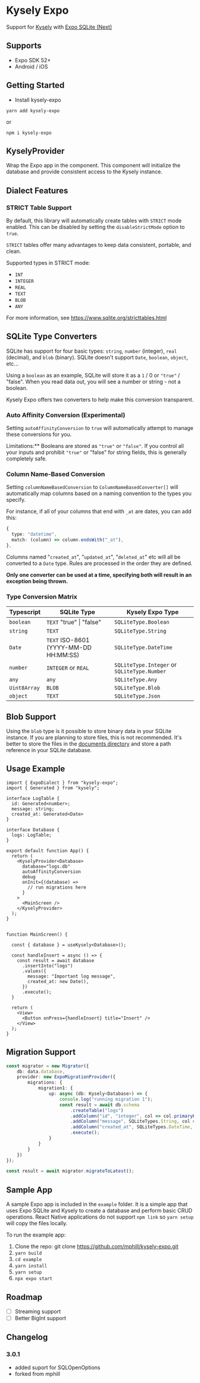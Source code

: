 # Kysely Expo

Support for [Kysely](https://github.com/kysely-org/kysely) with
[Expo SQLite (Next)](https://docs.expo.dev/versions/v52.0.0/sdk/sqlite/)

## Supports

- Expo SDK 52+
- Android / iOS

## Getting Started

- Install kysely-expo

`yarn add kysely-expo`

or

`npm i kysely-expo`

## KyselyProvider

Wrap the Expo app in the <KyselyProvider> component. This component will initialize the database and
provide consistent access to the Kysely instance.

## Dialect Features

### STRICT Table Support

By default, this library will automatically create tables with `STRICT` mode enabled. This can be
disabled by setting the `disableStrictMode` option to `true`.

`STRICT` tables offer many advantages to keep data consistent, portable, and clean.

Supported types in STRICT mode:

- `INT`
- `INTEGER`
- `REAL`
- `TEXT`
- `BLOB`
- `ANY`

For more information, see https://www.sqlite.org/stricttables.html

## SQLite Type Converters

SQLite has support for four basic types: `string`, `number` (integer), `real` (decimal), and `blob`
(binary). SQLite doesn't support `Date`, `boolean`, `object`, etc...

Using a `boolean` as an example, SQLite will store it as a `1` / 0 or `"true"` / "false". When you
read data out, you will see a number or string - not a boolean.

Kysely Expo offers two converters to help make this conversion transparent.

### Auto Affinity Conversion (Experimental)

Setting `autoAffinityConversion` to `true` will automatically attempt to manage these conversions
for you.

Limitations:\*\* Booleans are stored as `"true"` or `"false"`. If you control all your inputs and
prohibit `"true"` or "false" for string fields, this is generally completely safe.

### Column Name-Based Conversion

Setting `columnNameBasedConversion` to `ColumnNameBasedConverter[]` will automatically map columns
based on a naming convention to the types you specify.

For instance, if all of your columns that end with `_at` are dates, you can add this:

```ts
{
  type: "datetime",
  match: (column) => column.endsWith("_at"),
},
```

Columns named "`created_at`", "`updated_at`", "`deleted_at`" etc will all be converted to a `Date`
type. Rules are processed in the order they are defined.

**Only one converter can be used at a time, specifying both will result in an exception being
thrown.**

### Type Conversion Matrix

| Typescript   | SQLite Type                           | Kysely Expo Type                            |
| ------------ | ------------------------------------- | ------------------------------------------- |
| `boolean`    | `TEXT` "true" \| "false"              | `SQLiteType.Boolean`                        |
| `string`     | `TEXT`                                | `SQLiteType.String`                         |
| `Date`       | `TEXT` ISO-8601 (YYYY-MM-DD HH:MM:SS) | `SQLiteType.DateTime`                       |
| `number`     | `INTEGER` or `REAL`                   | `SQLiteType.Integer` or `SQLiteType.Number` |
| `any`        | `any`                                 | `SQLiteType.Any`                            |
| `Uint8Array` | `BLOB`                                | `SQLiteType.Blob`                           |
| `object`     | `TEXT`                                | `SQLiteType.Json`                           |

## Blob Support

Using the `blob` type is it possible to store binary data in your SQLite instance. If you are
planning to store files, this is not recommended. It's better to store the files in the
[documents directory](https://docs.expo.dev/versions/latest/sdk/filesystem/) and store a path
reference in your SQLite database.

## Usage Example

```tsx
import { ExpoDialect } from "kysely-expo";
import { Generated } from "kysely";

interface LogTable {
  id: Generated<number>;
  message: string;
  created_at: Generated<Date>
}

interface Database {
  logs: LogTable;
}

export default function App() {
  return (
    <KyselyProvider<Database>
      database="logs.db"
      autoAffinityConversion
      debug
      onInit={(database) =>
        // run migrations here
      }
    >
      <MainScreen />
    </KyselyProvider>
  );
}


function MainScreen() {

  const { database } = useKysely<Database>();

  const handleInsert = async () => {
    const result = await database
      .insertInto("logs")
      .values({
        message: "Important log message",
        created_at: new Date(),
      })
      .execute();
  }

  return (
    <View>
      <Button onPress={handleInsert} title="Insert" />
    </View>
  );
}

```

## Migration Support

```ts
const migrator = new Migrator({
    db: data.database,
    provider: new ExpoMigrationProvider({
        migrations: {
            migration1: {
                up: async (db: Kysely<Database>) => {
                    console.log("running migration 1");
                    const result = await db.schema
                        .createTable("logs")
                        .addColumn("id", "integer", col => col.primaryKey().autoIncrement())
                        .addColumn("message", SQLiteTypes.String, col => col.notNull())
                        .addColumn("created_at", SQLiteTypes.DateTime, col => col.notNull())
                        .execute();
                }
            }
        }
    })
});

const result = await migrator.migrateToLatest();
```

## Sample App

A sample Expo app is included in the `example` folder. It is a simple app that uses Expo SQLite and
Kysely to create a database and perform basic CRUD operations. React Native applications do not
support `npm link` so `yarn setup` will copy the files locally.

To run the example app:

1. Clone the repo: git clone https://github.com/mphill/kysely-expo.git
2. `yarn build`
3. `cd example`
4. `yarn install`
5. `yarn setup`
6. `npx expo start`

## Roadmap

- [ ] Streaming support
- [ ] Better BigInt support

## Changelog

### 3.0.1

- added suport for SQLOpenOptions
- forked from mphill

